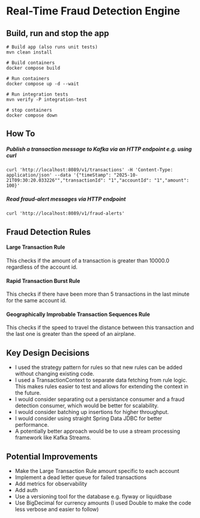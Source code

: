 # Real-Time Fraud Detection Engine

## Build, run and stop the app
```shell
# Build app (also runs unit tests)
mvn clean install

# Build containers
docker compose build

# Run containers
docker compose up -d --wait

# Run integration tests
mvn verify -P integration-test

# stop containers
docker compose down
````

## How To 
##### Publish a transaction message to Kafka via an HTTP endpoint e.g. using curl
```shell
curl 'http://localhost:8089/v1/transactions' -H 'Content-Type: application/json' --data '{"timeStamp": "2025-10-21T09:30:20.033226"","transactionId": "1","accountId": "1","amount": 100}'
```
##### Read fraud-alert messages via HTTP endpoint
```shell
curl 'http://localhost:8089/v1/fraud-alerts'
```


## Fraud Detection Rules

#### Large Transaction Rule
This checks if the amount of a transaction is greater than 10000.0 regardless of the account id.

#### Rapid Transaction Burst Rule
This checks if there have been more than 5 transactions in the last minute for the same account id.

#### Geographically Improbable Transaction Sequences Rule
This checks if the speed to travel the distance between this transaction and the last one is greater than the speed of an airplane. 

## Key Design Decisions
- I used the strategy pattern for rules so that new rules can be added without changing existing code.
- I used a TransactionContext to separate data fetching from rule logic. This makes rules easier to test and allows for extending the context in the future. 
- I would consider separating out a persistance consumer and a fraud detection consumer, which would be better for scalability.
- I would consider batching up insertions for higher throughput.
- I would consider using straight Spring Data JDBC for better performance.
- A potentially better approach would be to use a stream processing framework like Kafka Streams.


## Potential Improvements
- Make the Large Transaction Rule amount specific to each account
- Implement a dead letter queue for failed transactions
- Add metrics for observability
- Add auth
- Use a versioning tool for the database e.g. flyway or liquidbase
- Use BigDecimal for currency amounts (I used Double to make the code less verbose and easier to follow)
